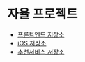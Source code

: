 # 자율 프로젝트
* [프론트엔드 저장소](https://lab.ssafy.com/anottrx/s06p31a303-frontend)
* [iOS 저장소](https://lab.ssafy.com/anottrx/s06p31a303-ios)
* [추천서비스 저장소](https://lab.ssafy.com/anottrx/s06p31a303-recommendation-service)
